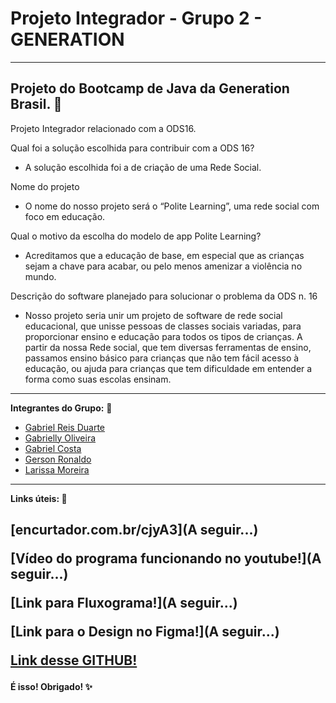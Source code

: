 # Projeto Integrador - Grupo 2 - GENERATION
------------------------
Projeto do Bootcamp de Java da Generation Brasil. 🔶
------------------------

Projeto Integrador relacionado com a ODS16.

Qual foi a solução escolhida para contribuir com a ODS 16?
- A solução escolhida foi a de criação de uma Rede Social.

Nome do projeto
- O nome do nosso projeto será o “Polite Learning”, uma rede social com foco em educação.

Qual o motivo da escolha do modelo de app Polite Learning?
- Acreditamos que a educação de base, em especial que as crianças sejam a chave para acabar, ou pelo menos amenizar a violência no mundo.

Descrição do software planejado para solucionar o problema da ODS n. 16

- Nosso projeto seria unir um projeto de software de rede social educacional, que unisse pessoas de classes sociais variadas, para proporcionar ensino e educação para todos os tipos de crianças. A partir da nossa Rede social, que tem diversas ferramentas de ensino, passamos ensino básico para crianças que não tem fácil acesso à educação, ou ajuda para crianças que tem dificuldade em entender a forma como suas escolas ensinam.

------------------------
<b>Integrantes do Grupo:</b> 🚸
- [Gabriel Reis Duarte](https://github.com/xlDuarte)
- [Gabrielly Oliveira](https://github.com/OliveiraGabsMaria)
- [Gabriel Costa](https://github.com/GabrielCS02)
- [Gerson Ronaldo](https://github.com/GersonRYE)
- [Larissa Moreira](https://github.com/moreiralaRI00)
------------------------
<b>Links úteis:<b/> 📡

[encurtador.com.br/cjyA3](A seguir...)</p>
[Vídeo do programa funcionando no youtube!](A seguir...)</p>
[Link para Fluxograma!](A seguir...)</p>
[Link para o Design no Figma!](A seguir...)</p>
[Link desse GITHUB!](https://github.com/xlDuarte/Projeto-Integrador-Grupo-02)</p>
------------------------
<b>É isso! Obrigado!<b/> ✨
